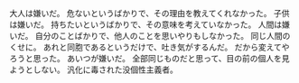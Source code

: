 大人は嫌いだ。
危ないというばかりで、その理由を教えてくれなかった。
子供は嫌いだ。
持ちたいというばかりで、その意味を考えていなかった。
人間は嫌いだ。
自分のことばかりで、他人のことを思いやりもしなかった。
同じ人間のくせに。
あれと同胞であるというだけで、吐き気がするんだ。
だから変えてやろうと思った。
あいつが嫌いだ。
全部同じものだと思って、目の前の個人を見ようとしない。
汎化に毒された没個性主義者。